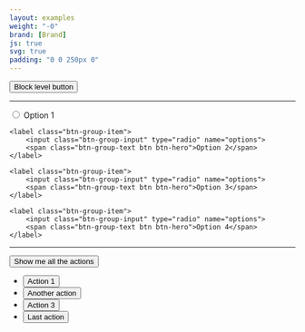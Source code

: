 ```yaml
---
layout: examples
weight: "-0"
brand: [Brand]
js: true
svg: true
padding: "0 0 250px 0"
---
```


<button type="button" class="btn btn-hero btn-lg btn-block">Block level button</button>

<hr>

<div class="btn-group btn-block">
	<label class="btn-group-item">
		<input class="btn-group-input" type="radio" name="options">
		<span class="btn-group-text btn btn-hero">Option 1</span>
	</label>

	<label class="btn-group-item">
		<input class="btn-group-input" type="radio" name="options">
		<span class="btn-group-text btn btn-hero">Option 2</span>
	</label>

	<label class="btn-group-item">
		<input class="btn-group-input" type="radio" name="options">
		<span class="btn-group-text btn btn-hero">Option 3</span>
	</label>

	<label class="btn-group-item">
		<input class="btn-group-input" type="radio" name="options">
		<span class="btn-group-text btn btn-hero">Option 4</span>
	</label>
</div>

<hr>

<div class="btn-dropdown js-dropdown btn-block" aria-haspopup="true">
	<button type="button" class="btn btn-hero btn-soft js-button-dropdown" aria-label="YOUR TITLE. Hit enter to open dropdown">
		<span class="btn-dropdown-caret">Show me all the actions</span>
	</button>
	<ul class="dropdown-menu js-button-dropdownbody dropdown-menu-sm" role="menu" aria-label="Hit the Esc key to close dropdown" tabindex="-1">
		<li><button class="btn btn-link">Action 1</button></li>
		<li><button class="btn btn-link">Another action</button></li>
		<li><button class="btn btn-link">Action 3</button></li>
		<li><button class="btn btn-link">Last action</button></li>
	</ul>
</div>